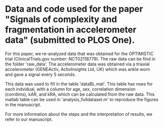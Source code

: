 # Data and code used for the paper "Signals of complexity and fragmentation in accelerometer data" (submitted to PLOS One).

For this paper, we re-analyzed data that was obtained for the OPTIMISTIC trial (ClinicalTrials.gov number: NCT02118779). The raw data can be find in the folder 'raw_data'. The accelerometer data was obtained via a triaxial accelerometer (GENEActiv, ActivInsights Ltd, UK) which was ankle worn and gave a signal every 5 seconds.

This data was used to fill in the table 'dataBL.mat'. This table has rows for each indvidual, with a column for age, sex, correlation dimension (corrdims), kAR, and kRA, which can be calculated from the raw data. This matlab table can be used in 'analysis_fulldataset.m' to reproduce the figures in the manuscript.

For more information about the steps and the interpretation of results, we refer to our manuscript.
